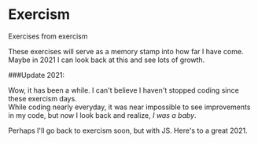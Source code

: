 # Exercism
Exercises from exercism

These exercises will serve as a memory stamp into how far I have come. Maybe in 2021 I can look back at this and see lots of growth.

###Update 2021:

Wow, it has been a while. I can't believe I haven't stopped coding since these exercism days.  
While coding nearly everyday, it was near impossible to see improvements in my code, but now I look back and realize, *I was a baby*.  

Perhaps I'll go back to exercism soon, but with JS. Here's to a great 2021.
